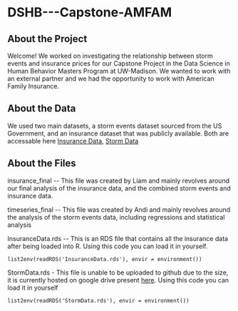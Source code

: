 # DSHB---Capstone-AMFAM
## About the Project
Welcome!
We worked on investigating the relationship between storm events and insurance prices for our Capstone Project in the Data Science in Human Behavior Masters Program at UW-Madison. We wanted to work with an external partner and we had the opportunity to work with American Family Insurance.

## About the Data
We used two main datasets, a storm events dataset sourced from the US Government, and an insurance dataset that was publicly available.
Both are accessable here [Insurance Data](https://www.iii.org/table-archive/21407), [Storm Data](https://www.ncei.noaa.gov/pub/data/swdi/stormevents/csvfiles/)

## About the Files
insurance_final -- This file was created by Liam and mainly revolves around our final analysis of the insurance data, and the combined storm events and insurance data.

timeseries_final -- This file was created by Andi and mainly revolves around the analysis of the storm events data, including regressions and statistical analysis

InsuranceData.rds -- This is an RDS file that contains all the insurance data after being loaded into R. Using this code you can load it in yourself.
```
list2env(readRDS('InsuranceData.rds'), envir = environment())
```
StormData.rds - This file is unable to be uploaded to github due to the size, it is currently hosted on google drive present [here](https://drive.google.com/drive/folders/1NFDMicIcYiGKQDGQttVJpDYl3gqOM4pT?usp=sharing). Using this code you can load it in yourself
```
list2env(readRDS('StormData.rds'), envir = environment())
```
